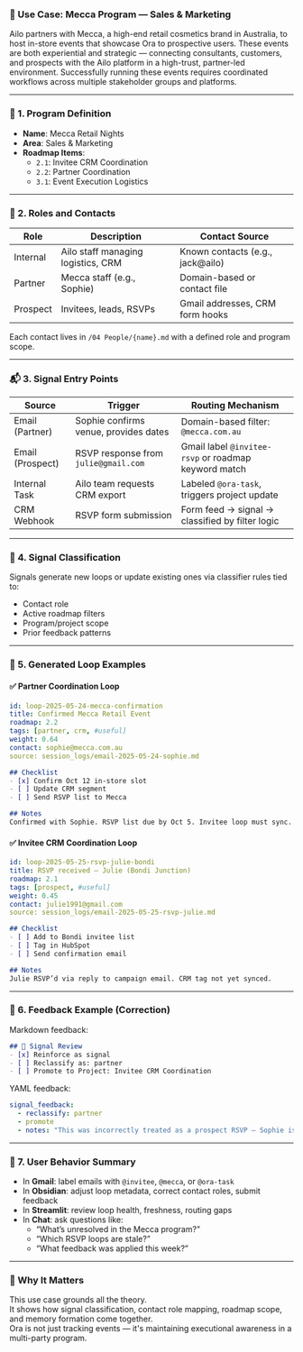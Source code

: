 ### 📎 Use Case: Mecca Program — Sales & Marketing

Ailo partners with Mecca, a high-end retail cosmetics brand in Australia, to host in-store events that showcase Ora to prospective users. These events are both experiential and strategic — connecting consultants, customers, and prospects with the Ailo platform in a high-trust, partner-led environment. Successfully running these events requires coordinated workflows across multiple stakeholder groups and platforms.

---

### 🧭 1. Program Definition

- **Name**: Mecca Retail Nights
- **Area**: Sales & Marketing
- **Roadmap Items**:
  - `2.1`: Invitee CRM Coordination
  - `2.2`: Partner Coordination
  - `3.1`: Event Execution Logistics

---

### 👥 2. Roles and Contacts

| Role     | Description                          | Contact Source                     |
|----------|--------------------------------------|------------------------------------|
| Internal | Ailo staff managing logistics, CRM   | Known contacts (e.g., jack@ailo)   |
| Partner  | Mecca staff (e.g., Sophie)           | Domain-based or contact file       |
| Prospect | Invitees, leads, RSVPs               | Gmail addresses, CRM form hooks    |

Each contact lives in `/04 People/{name}.md` with a defined role and program scope.

---

### 📬 3. Signal Entry Points

| Source         | Trigger                                      | Routing Mechanism                       |
|----------------|----------------------------------------------|-----------------------------------------|
| Email (Partner)| Sophie confirms venue, provides dates        | Domain-based filter: `@mecca.com.au`    |
| Email (Prospect)| RSVP response from `julie@gmail.com`        | Gmail label `@invitee-rsvp` or roadmap keyword match |
| Internal Task  | Ailo team requests CRM export                | Labeled `@ora-task`, triggers project update |
| CRM Webhook    | RSVP form submission                         | Form feed → signal → classified by filter logic |

---

### 🧠 4. Signal Classification

Signals generate new loops or update existing ones via classifier rules tied to:
- Contact role
- Active roadmap filters
- Program/project scope
- Prior feedback patterns

---

### 📄 5. Generated Loop Examples

#### ✅ Partner Coordination Loop
```yaml
id: loop-2025-05-24-mecca-confirmation
title: Confirmed Mecca Retail Event
roadmap: 2.2
tags: [partner, crm, #useful]
weight: 0.64
contact: sophie@mecca.com.au
source: session_logs/email-2025-05-24-sophie.md
```

```markdown
## Checklist
- [x] Confirm Oct 12 in-store slot
- [ ] Update CRM segment
- [ ] Send RSVP list to Mecca

## Notes
Confirmed with Sophie. RSVP list due by Oct 5. Invitee loop must sync.
```

#### ✅ Invitee CRM Coordination Loop
```yaml
id: loop-2025-05-25-rsvp-julie-bondi
title: RSVP received — Julie (Bondi Junction)
roadmap: 2.1
tags: [prospect, #useful]
weight: 0.45
contact: julie1991@gmail.com
source: session_logs/email-2025-05-25-rsvp-julie.md
```

```markdown
## Checklist
- [ ] Add to Bondi invitee list
- [ ] Tag in HubSpot
- [ ] Send confirmation email

## Notes
Julie RSVP’d via reply to campaign email. CRM tag not yet synced.
```

---

### 🧰 6. Feedback Example (Correction)

Markdown feedback:
```markdown
## 🔧 Signal Review
- [x] Reinforce as signal
- [ ] Reclassify as: partner
- [ ] Promote to Project: Invitee CRM Coordination
```

YAML feedback:
```yaml
signal_feedback:
  - reclassify: partner
  - promote
  - notes: "This was incorrectly treated as a prospect RSVP — Sophie is a Mecca brand lead."
```

---

### 🔁 7. User Behavior Summary

- In **Gmail**: label emails with `@invitee`, `@mecca`, or `@ora-task`
- In **Obsidian**: adjust loop metadata, correct contact roles, submit feedback
- In **Streamlit**: review loop health, freshness, routing gaps
- In **Chat**: ask questions like:
  - “What’s unresolved in the Mecca program?”
  - “Which RSVP loops are stale?”
  - “What feedback was applied this week?”

---

### 📍 Why It Matters

This use case grounds all the theory.  
It shows how signal classification, contact role mapping, roadmap scope, and memory formation come together.  
Ora is not just tracking events — it's maintaining executional awareness in a multi-party program.
